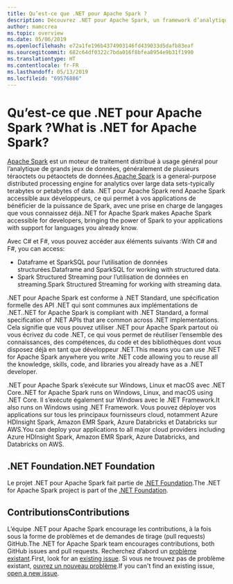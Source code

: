 ```yaml
---
title: Qu’est-ce que .NET pour Apache Spark ?
description: Découvrez .NET pour Apache Spark, un framework d’analytique Big Data gratuit, open source et multiplateforme, qui prend Spark partout où vous écrivez du code .NET.
author: mamccrea
ms.topic: overview
ms.date: 05/06/2019
ms.openlocfilehash: e72a1fe196b4374903146fd439033d5dafb83eaf
ms.sourcegitcommit: 682c64df0322c7bda016f8bfea8954e9b31f1990
ms.translationtype: HT
ms.contentlocale: fr-FR
ms.lasthandoff: 05/13/2019
ms.locfileid: "69576886"
---
```

# <a name="what-is-net-for-apache-spark"></a><span data-ttu-id="aa844-103">Qu’est-ce que .NET pour Apache Spark ?</span><span class="sxs-lookup"><span data-stu-id="aa844-103">What is .NET for Apache Spark?</span></span>

<span data-ttu-id="aa844-104">[Apache Spark](https://spark.apache.org/) est un moteur de traitement distribué à usage général pour l’analytique de grands jeux de données, généralement de plusieurs téraoctets ou pétaoctets de données.</span><span class="sxs-lookup"><span data-stu-id="aa844-104">[Apache Spark](https://spark.apache.org/) is a general-purpose distributed processing engine for analytics over large data sets-typically terabytes or petabytes of data.</span></span> <span data-ttu-id="aa844-105">.NET pour Apache Spark rend Apache Spark accessible aux développeurs, ce qui permet à vos applications de bénéficier de la puissance de Spark, avec une prise en charge de langages que vous connaissez déjà.</span><span class="sxs-lookup"><span data-stu-id="aa844-105">.NET for Apache Spark makes Apache Spark accessible for developers, bringing the power of Spark to your applications with support for languages you already know.</span></span>

<span data-ttu-id="aa844-106">Avec C# et F#, vous pouvez accéder aux éléments suivants :</span><span class="sxs-lookup"><span data-stu-id="aa844-106">With C# and F#, you can access:</span></span>

* <span data-ttu-id="aa844-107">Dataframe et SparkSQL pour l’utilisation de données structurées.</span><span class="sxs-lookup"><span data-stu-id="aa844-107">Dataframe and SparkSQL for working with structured data.</span></span>
* <span data-ttu-id="aa844-108">Spark Structured Streaming pour l’utilisation de données en streaming.</span><span class="sxs-lookup"><span data-stu-id="aa844-108">Spark Structured Streaming for working with streaming data.</span></span>

<span data-ttu-id="aa844-109">.NET pour Apache Spark est conforme à .NET Standard, une spécification formelle des API .NET qui sont communes aux implémentations de .NET.</span><span class="sxs-lookup"><span data-stu-id="aa844-109">.NET for Apache Spark is compliant with .NET Standard, a formal specification of .NET APIs that are common across .NET implementations.</span></span> <span data-ttu-id="aa844-110">Cela signifie que vous pouvez utiliser .NET pour Apache Spark partout où vous écrivez du code .NET, ce qui vous permet de réutiliser l’ensemble des connaissances, des compétences, du code et des bibliothèques dont vous disposez déjà en tant que développeur .NET.</span><span class="sxs-lookup"><span data-stu-id="aa844-110">This means you can use .NET for Apache Spark anywhere you write .NET code allowing you to reuse all the knowledge, skills, code, and libraries you already have as a .NET developer.</span></span>

<span data-ttu-id="aa844-111">.NET pour Apache Spark s’exécute sur Windows, Linux et macOS avec .NET Core.</span><span class="sxs-lookup"><span data-stu-id="aa844-111">.NET for Apache Spark runs on Windows, Linux, and macOS using .NET Core.</span></span> <span data-ttu-id="aa844-112">Il s’exécute également sur Windows avec le .NET Framework.</span><span class="sxs-lookup"><span data-stu-id="aa844-112">It also runs on Windows using .NET Framework.</span></span> <span data-ttu-id="aa844-113">Vous pouvez déployer vos applications sur tous les principaux fournisseurs cloud, notamment Azure HDInsight Spark, Amazon EMR Spark, Azure Databricks et Databricks sur AWS.</span><span class="sxs-lookup"><span data-stu-id="aa844-113">You can deploy your applications to all major cloud providers including Azure HDInsight Spark, Amazon EMR Spark, Azure Databricks, and Databricks on AWS.</span></span>

## <a name="net-foundation"></a><span data-ttu-id="aa844-114">.NET Foundation</span><span class="sxs-lookup"><span data-stu-id="aa844-114">.NET Foundation</span></span>

<span data-ttu-id="aa844-115">Le projet .NET pour Apache Spark fait partie de [.NET Foundation](https://www.dotnetfoundation.org/).</span><span class="sxs-lookup"><span data-stu-id="aa844-115">The .NET for Apache Spark project is part of the [.NET Foundation](https://www.dotnetfoundation.org/).</span></span>

## <a name="contributions"></a><span data-ttu-id="aa844-116">Contributions</span><span class="sxs-lookup"><span data-stu-id="aa844-116">Contributions</span></span>

<span data-ttu-id="aa844-117">L’équipe .NET pour Apache Spark encourage les contributions, à la fois sous la forme de problèmes et de demandes de tirage (pull requests) GitHub.</span><span class="sxs-lookup"><span data-stu-id="aa844-117">The .NET for Apache Spark team encourages contributions, both GitHub issues and pull requests.</span></span> <span data-ttu-id="aa844-118">Recherchez d’abord un [problème existant](https://github.com/dotnet/spark/issues).</span><span class="sxs-lookup"><span data-stu-id="aa844-118">First, look for an [existing issue](https://github.com/dotnet/spark/issues).</span></span> <span data-ttu-id="aa844-119">Si vous ne trouvez pas de problème existant, [ouvrez un nouveau problème](https://github.com/dotnet/spark/issues?utf8=%E2%9C%93&q=is%3Aissue+is%3Aopen+).</span><span class="sxs-lookup"><span data-stu-id="aa844-119">If you can't find an existing issue, [open a new issue](https://github.com/dotnet/spark/issues?utf8=%E2%9C%93&q=is%3Aissue+is%3Aopen+).</span></span>
